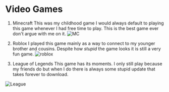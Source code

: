# Video Games


1. Minecraft
This was my childhood game I would always default to playing this game whenever I had free time to play. This is the best game ever don't argue with me on it.
![MC](https://cdn.mos.cms.futurecdn.net/tAPb5nKEYXMxtZucUyixRg.jpg)

2. Roblox
I played this game mainly as a way to connect to my younger brother and cousins. Despite how *stupid* the game looks it is still a very fun game.
![roblox](https://media.wired.com/photos/604be13a1d09b7f18fe49d6c/2:1/w_1919,h_959,c_limit/Gear-Roblox-jailbreak_1920x1080.jpg)



3. League of Legends
This game has its moments. I only still play because my friends do but when I do there is always some stupid update that takes forever to download.


![League](https://pics.me.me/league-legends-of-eta-0-mins-151-0-mb-133-2-mb-hey-43223637.png)
